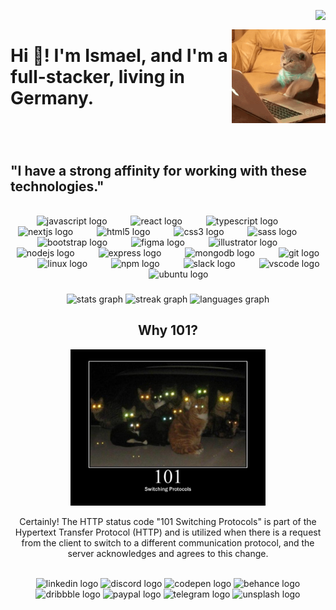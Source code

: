 <img
  align="right"
  src="https://profile-counter.glitch.me/ismael-101/count.svg?"
/>
<br clear="both" />

<img
  align="right"
  height="150"
  src="./cat.gif"
/>

###

<h1 align="left">
  Hi 👋! I'm Ismael, and I'm a full-stacker, living in Germany.
</h1>

###

<br/>
<br/>
<h2>"I have a strong affinity for working with these technologies."</h2>
<br clear="both" />
<div align="center">
  <img
    src="https://cdn.jsdelivr.net/gh/devicons/devicon/icons/javascript/javascript-original.svg"
    height="45"
    alt="javascript logo"
  />
  <img width="30" />
  <img
    src="https://cdn.jsdelivr.net/gh/devicons/devicon/icons/react/react-original.svg"
    height="45"
    alt="react logo"
  />
  <img width="30" />
  <img
    src="https://cdn.jsdelivr.net/gh/devicons/devicon/icons/typescript/typescript-original.svg"
    height="45"
    alt="typescript logo"
  />
  <img width="30" />
  <img
    src="https://skillicons.dev/icons?i=nextjs"
    height="45"
    alt="nextjs logo"
  />
  <img width="30" />
  <img
    src="https://cdn.jsdelivr.net/gh/devicons/devicon/icons/html5/html5-original.svg"
    height="45"
    alt="html5 logo"
  />
  <img width="30" />
  <img
    src="https://cdn.jsdelivr.net/gh/devicons/devicon/icons/css3/css3-original.svg"
    height="45"
    alt="css3 logo"
  />
  <img width="30" />
  <img
    src="https://cdn.jsdelivr.net/gh/devicons/devicon/icons/sass/sass-original.svg"
    height="45"
    alt="sass logo"
  />
  <img width="30" />
  <img
    src="https://cdn.jsdelivr.net/gh/devicons/devicon/icons/bootstrap/bootstrap-original.svg"
    height="45"
    alt="bootstrap logo"
  />
  <img width="30" />
  <img
    src="https://cdn.jsdelivr.net/gh/devicons/devicon/icons/figma/figma-original.svg"
    height="45"
    alt="figma logo"
  />
  <img width="30" />
  <img
    src="https://cdn.jsdelivr.net/gh/devicons/devicon/icons/illustrator/illustrator-plain.svg"
    height="45"
    alt="illustrator logo"
  />
  <img width="30" />
  <img
    src="https://cdn.jsdelivr.net/gh/devicons/devicon/icons/nodejs/nodejs-original.svg"
    height="45"
    alt="nodejs logo"
  />
  <img width="30" />
  <img
    src="https://skillicons.dev/icons?i=express"
    height="45"
    alt="express logo"
  />
  <img width="30" />
  <img
    src="https://cdn.jsdelivr.net/gh/devicons/devicon/icons/mongodb/mongodb-original.svg"
    height="45"
    alt="mongodb logo"
  />
  <img width="30" />
  <img
    src="https://cdn.jsdelivr.net/gh/devicons/devicon/icons/git/git-original.svg"
    height="45"
    alt="git logo"
  />
  <img width="30" />
  <img
    src="https://cdn.jsdelivr.net/gh/devicons/devicon/icons/linux/linux-original.svg"
    height="45"
    alt="linux logo"
  />
  <img width="30" />
  <img
    src="https://cdn.jsdelivr.net/gh/devicons/devicon/icons/npm/npm-original-wordmark.svg"
    height="45"
    alt="npm logo"
  />
  <img width="30" />
  <img
    src="https://cdn.jsdelivr.net/gh/devicons/devicon/icons/slack/slack-original.svg"
    height="45"
    alt="slack logo"
  />
  <img width="30" />
  <img
    src="https://cdn.jsdelivr.net/gh/devicons/devicon/icons/vscode/vscode-original.svg"
    height="45"
    alt="vscode logo"
  />
  <img width="30" />
  <img
    src="https://cdn.jsdelivr.net/gh/devicons/devicon/icons/ubuntu/ubuntu-plain.svg"
    height="45"
    alt="ubuntu logo"
  />
</div>

###

<div align="center">
  <img
    src="https://github-readme-stats.vercel.app/api?username=ismael-101&hide_title=true&hide_rank=true&show_icons=true&include_all_commits=true&count_private=true&disable_animations=false&theme=dracula&locale=en&hide_border=false&order=1"
    height="150"
    alt="stats graph"
  />
  <img
    src="https://streak-stats.demolab.com?user=ismael-101&locale=en&mode=daily&theme=dracula&hide_border=false&border_radius=5&order=3"
    height="150"
    alt="streak graph"
  />
  <img
    src="https://github-readme-stats.vercel.app/api/top-langs?username=ismael-101&locale=en&hide_title=false&layout=compact&card_width=320&langs_count=5&theme=dracula&hide_border=false&order=2"
    height="150"
    alt="languages graph"
  />
</div>

###
<div align="center">
  <h2>Why 101?</h2>
  <img 
    height="250"
    src="./101.jpg"
  /> 
  <p font-size="5px">Certainly! The HTTP status code "101 Switching Protocols" is part of the Hypertext Transfer Protocol (HTTP) and is utilized when there is a request from the client to switch to a different communication protocol, and the server acknowledges and agrees to this change.</p>
</div>
<br clear="both" />

<div align="center">
  <img
    src="https://img.shields.io/static/v1?message=LinkedIn&logo=linkedin&label=&color=0077B5&logoColor=white&labelColor=&style=for-the-badge"
    height="45"
    alt="linkedin logo"
  />
  <img
    src="https://img.shields.io/static/v1?message=Discord&logo=discord&label=&color=7289DA&logoColor=white&labelColor=&style=for-the-badge"
    height="45"
    alt="discord logo"
  />
  <img
    src="https://img.shields.io/static/v1?message=Codepen&logo=codepen&label=&color=000000&logoColor=white&labelColor=&style=for-the-badge"
    height="45"
    alt="codepen logo"
  />
  <img
    src="https://img.shields.io/static/v1?message=Behance&logo=behance&label=&color=1769ff&logoColor=white&labelColor=&style=for-the-badge"
    height="45"
    alt="behance logo"
  />
  <img
    src="https://img.shields.io/static/v1?message=Dribbble&logo=dribbble&label=&color=EA4C89&logoColor=white&labelColor=&style=for-the-badge"
    height="45"
    alt="dribbble logo"
  />
  <img
    src="https://img.shields.io/static/v1?message=PayPal&logo=paypal&label=&color=00457C&logoColor=white&labelColor=&style=for-the-badge"
    height="45"
    alt="paypal logo"
  />
  <img
    src="https://img.shields.io/static/v1?message=Telegram&logo=telegram&label=&color=2CA5E0&logoColor=white&labelColor=&style=for-the-badge"
    height="45"
    alt="telegram logo"
  />
  <img
    src="https://img.shields.io/static/v1?message=Unsplash&logo=unsplash&label=&color=111&logoColor=white&labelColor=&style=for-the-badge"
    height="45"
    alt="unsplash logo"
  />
</div>

 


###


###
